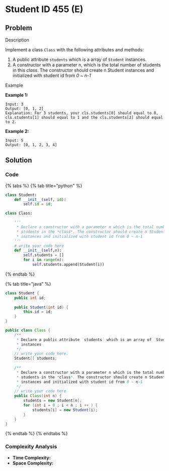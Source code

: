 # Student ID 455 \(E\)

## Problem



Description

Implement a class `Class` with the following attributes and methods:

1. A public attribute `students` which is a array of `Student` instances.
2. A constructor with a parameter n, which is the total number of students in this _class_. The constructor should create n Student instances and initialized with student id from _0_ ~ _n-1_

Example

**Example 1:**

```text
Input: 3
Output: [0, 1, 2]
Explanation: For 3 students, your cls.students[0] should equal to 0, cls.students[1] should equal to 1 and the cls.students[2] should equal to 2.
```

**Example 2:**

```text
Input: 5
Output: [0, 1, 2, 3, 4]
```

## Solution

### Code

{% tabs %}
{% tab title="python" %}
```python
class Student:
    def __init__(self, id):
        self.id = id;

class Class:

    '''
     * Declare a constructor with a parameter n which is the total number of
     * students in the *class*. The constructor should create n Student
     * instances and initialized with student id from 0 ~ n-1
    '''
    # write your code here
    def __init__(self,n):
        self.students = []
        for i in range(n):
            self.students.append(Student(i))
```
{% endtab %}

{% tab title="java" %}
```java
class Student {
    public int id;
    
    public Student(int id) {
        this.id = id;
    }
}

public class Class {
    /**
     * Declare a public attribute `students` which is an array of `Student`
     * instances
     */
    // write your code here.
    Student[] students;
     
    /**
     * Declare a constructor with a parameter n which is the total number of
     * students in the *class*. The constructor should create n Student
     * instances and initialized with student id from 0 ~ n-1
     */
    // write your code here
    public Class(int n) {
        students = new Student[n];
        for (int i = 0 ; i < n ; i ++ ) {
            students[i] = new Student(i);
        }
    }
}
```
{% endtab %}
{% endtabs %}

### Complexity Analysis

* **Time Complexity:**
* **Space Complexity:**

